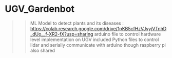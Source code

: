 # UGV_Gardenbot
>> ML Model to detect plants and its diseases : https://colab.research.google.com/drive/1pKB5cfHzVJvyjVTnhD_dUo__f-XR2-fX?usp=sharing
>> arduino file to control hardware level implementation on UGV included
>> Python files to control lidar and serially communicate with arduino though raspberry pi also shared 
